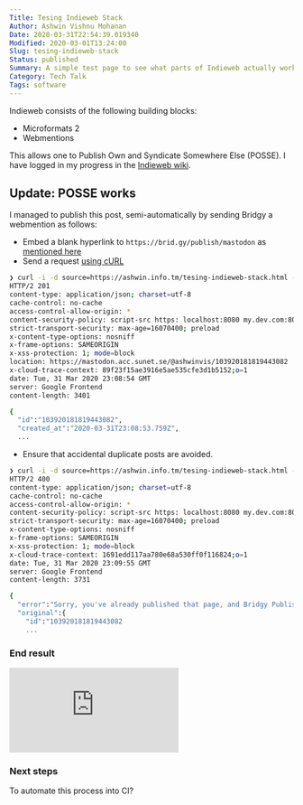 ```yaml
---
Title: Tesing Indieweb Stack
Author: Ashwin Vishnu Mohanan
Date: 2020-03-31T22:54:39.019340
Modified: 2020-03-01T13:24:00
Slug: tesing-indieweb-stack
Status: published
Summary: A simple test page to see what parts of Indieweb actually works
Category: Tech Talk
Tags: software
---
```


Indieweb consists of the following building blocks:

- Microformats 2
- Webmentions

This allows one to Publish Own and Syndicate Somewhere Else (POSSE). I have
logged in my progress in the [Indieweb
wiki](https://indieweb.org/User:Ashwin.info.tm).

## Update: POSSE works

I managed to publish this post, semi-automatically by sending Bridgy a
webmention as follows:

- Embed a blank hyperlink to `https://brid.gy/publish/mastodon` as
  [mentioned here](https://brid.gy/about#webmentions)
- Send a request [using cURL](https://indieweb.org/Webmention-developer#How_to_send_webmentions_with_cURL)

```bash
❯ curl -i -d source=https://ashwin.info.tm/tesing-indieweb-stack.html -d target=https://brid.gy/publish/mastodon https://brid.gy/publish/webmention
HTTP/2 201 
content-type: application/json; charset=utf-8
cache-control: no-cache
access-control-allow-origin: *
content-security-policy: script-src https: localhost:8080 my.dev.com:8080 'unsafe-inline'; frame-ancestors 'self'; report-uri /csp-report;
strict-transport-security: max-age=16070400; preload
x-content-type-options: nosniff
x-frame-options: SAMEORIGIN
x-xss-protection: 1; mode=block
location: https://mastodon.acc.sunet.se/@ashwinvis/103920181819443082
x-cloud-trace-context: 89f23f15ae3916e5ae535cfe3d1b5152;o=1
date: Tue, 31 Mar 2020 23:08:54 GMT
server: Google Frontend
content-length: 3401

{
  "id":"103920181819443082",
  "created_at":"2020-03-31T23:08:53.759Z",
  ...
```

- Ensure that accidental duplicate posts are avoided.

```bash
❯ curl -i -d source=https://ashwin.info.tm/tesing-indieweb-stack.html -d target=https://brid.gy/publish/mastodon https://brid.gy/publish/webmention
HTTP/2 400 
content-type: application/json; charset=utf-8
cache-control: no-cache
access-control-allow-origin: *
content-security-policy: script-src https: localhost:8080 my.dev.com:8080 'unsafe-inline'; frame-ancestors 'self'; report-uri /csp-report;
strict-transport-security: max-age=16070400; preload
x-content-type-options: nosniff
x-frame-options: SAMEORIGIN
x-xss-protection: 1; mode=block
x-cloud-trace-context: 1691edd117aa780e68a530ff0f116824;o=1
date: Tue, 31 Mar 2020 23:09:55 GMT
server: Google Frontend
content-length: 3731

{
  "error":"Sorry, you've already published that page, and Bridgy Publish doesn't support updating existing posts. Details: https://github.com/snarfed/bridgy/issues/84",
  "original":{
    "id":"103920181819443082
    ...
```

### End result

<iframe src="https://mastodon.acc.sunet.se/@ashwinvis/103920181819443082/embed" class="mastodon-embed" style="max-width: 100%; border: 0" allowfullscreen="allowfullscreen"></iframe><script src="https://mastodon.acc.sunet.se/embed.js" async="async"></script>

### Next steps

To automate this process into CI?
